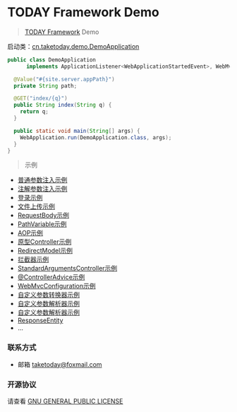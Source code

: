 # TODAY Framework Demo

> [TODAY Framework](https://github.com/TAKETODAY/today-framework) Demo


启动类：[cn.taketoday.demo.DemoApplication](src/main/java/cn/taketoday/demo/DemoApplication.java)
```java
public class DemoApplication 
      implements ApplicationListener<WebApplicationStartedEvent>, WebMvcConfiguration {

  @Value("#{site.server.appPath}")
  private String path;

  @GET("index/{q}")
  public String index(String q) {
    return q;
  }

  public static void main(String[] args) {
    WebApplication.run(DemoApplication.class, args);
  }
}
```
> 示例
- [普通参数注入示例](src/main/java/cn/taketoday/demo/controller/IndexController.java)
- [注解参数注入示例](src/main/java/cn/taketoday/demo/controller/AnnotationController.java)
- [登录示例](src/main/java/cn/taketoday/demo/controller/UserController.java)
- [文件上传示例](src/main/java/cn/taketoday/demo/controller/FileController.java)
- [RequestBody示例](src/main/java/cn/taketoday/demo/controller/RequestBodyController.java)
- [PathVariable示例](src/main/java/cn/taketoday/demo/controller/PathVariableController.java)
- [AOP示例](src/main/java/cn/taketoday/demo/aspect/LogAspect.java)
- [原型Controller示例](src/main/java/cn/taketoday/demo/controller/PrototypeController.java)
- [RedirectModel示例](src/main/java/cn/taketoday/demo/controller/RedirectModelController.java)
- [拦截器示例](src/main/java/cn/taketoday/demo/controller/InterceptorController.java)
- [StandardArgumentsController示例](src/main/java/cn/taketoday/demo/controller/StandardArgumentsController.java)
- [@ControllerAdvice示例](src/main/java/cn/taketoday/demo/config/ApplicationExceptionAdvice.java)
- [WebMvcConfiguration示例](src/main/java/cn/taketoday/demo/config/WebMvcConfig.java)
- [自定义参数转换器示例](src/main/java/cn/taketoday/demo/converter/DateConverter.java)
- [自定义参数解析器示例](src/main/java/cn/taketoday/demo/config/UserSessionParameterResolver.java)
- [自定义参数解析器示例](src/main/java/cn/taketoday/demo/config/PageableMethodArgumentResolver.java)
- [ResponseEntity](src/main/java/cn/taketoday/demo/controller/ResponseEntityController.java)
- ...


### 联系方式
- 邮箱 taketoday@foxmail.com

### 开源协议

请查看 [GNU GENERAL PUBLIC LICENSE](https://github.com/TAKETODAY/today-web-demo/blob/master/LICENSE)

